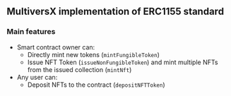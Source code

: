 ## MultiversX implementation of ERC1155 standard

### Main features 
+ Smart contract owner can:
    + Directly mint new tokens (```mintFungibleToken```)
    + Issue NFT Token (```issueNonFungibleToken```) and mint multiple NFTs from the issued collection (```mintNft```) 
+ Any user can:
    + Deposit NFTs to the contract (```depositNFTToken```)
    